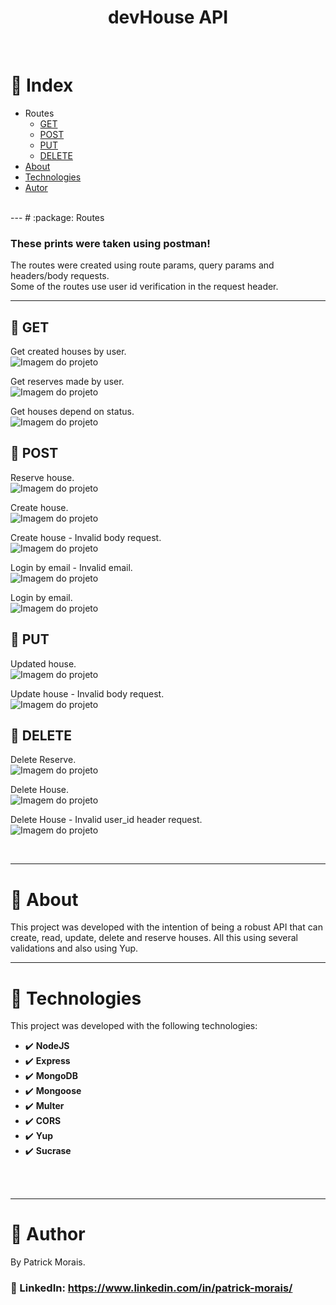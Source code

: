 <h1 align="center">devHouse API</h1>
<br />

# :pushpin: Index
- Routes
  - [GET](#file_folder-GET)
  - [POST](#file_folder-POST)
  - [PUT](#file_folder-PUT)
  - [DELETE](#file_folder-DELETE)
- [About](#monocle_face-about)
- [Technologies](#rocket-technologies)
- [Autor](#closed_book-author)
<br />
---
# :package: Routes

### These prints were taken using postman!
The routes were created using route params, query params and headers/body requests.  
Some of the routes use user id verification in the request header.

---

## :file_folder: GET

Get created houses by user.   
![Imagem do projeto](src/assets/get_dashboard.png)

Get reserves made by user.   
![Imagem do projeto](src/assets/get_reserves.png)

Get houses depend on status.   
![Imagem do projeto](src/assets/get_house.png)

## :file_folder: POST
Reserve house.   
![Imagem do projeto](src/assets/post_house_reserve.png)

Create house.   
![Imagem do projeto](src/assets/post_house2.png)

Create house - Invalid body request.   
![Imagem do projeto](src/assets/post_houses.png)

Login by email - Invalid email.   
![Imagem do projeto](src/assets/post_session.png)

Login by email.   
![Imagem do projeto](src/assets/post_sessions2.png)

## :file_folder: PUT
Updated house.   
![Imagem do projeto](src/assets/put_house.png)

Update house - Invalid body request.   
![Imagem do projeto](src/assets/put_house2.png)

## :file_folder: DELETE
Delete Reserve.   
![Imagem do projeto](src/assets/delete_cancel_reserve.png)

Delete House.   
![Imagem do projeto](src/assets/delete_house.png)

Delete House - Invalid user_id header request.   
![Imagem do projeto](src/assets/delete_house2.png)


<br />

---
# :monocle_face: About
This project was developed with the intention of being a robust API that can create, read, update, delete and reserve houses. All this using several validations and also using Yup.
<br />

---

# :rocket: Technologies
This project was developed with the following technologies: <br>
- :heavy_check_mark: **NodeJS**
- :heavy_check_mark: **Express**
- :heavy_check_mark: **MongoDB**
- :heavy_check_mark: **Mongoose**
- :heavy_check_mark: **Multer**
- :heavy_check_mark: **CORS**
- :heavy_check_mark: **Yup**
- :heavy_check_mark: **Sucrase**
<br><br>
<br />

---

# :closed_book: Author
By Patrick Morais.
### :link: LinkedIn: https://www.linkedin.com/in/patrick-morais/